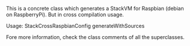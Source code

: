 This is a concrete class which generates a StackVM for Raspbian (debian on RaspberryPi). But in cross compilation usage.


Usage: 
StackCrossRaspbianConfig generateWithSources


Fore more information, check the class comments of all the superclasses.
